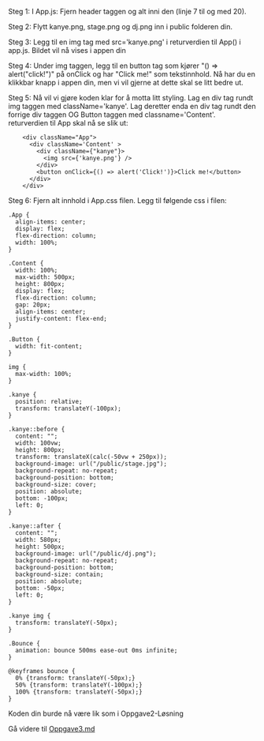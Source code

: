 Steg 1: I App.js: Fjern header taggen og alt inni den (linje 7 til og med 20). 

Steg 2: Flytt kanye.png, stage.png og dj.png inn i public folderen din. 

Steg 3: Legg til en img tag med src='kanye.png' i returverdien til App() i app.js. Bildet vil nå vises i appen din

Steg 4: Under img taggen, legg til en button tag som kjører "() => alert("click!")" på onClick og har "Click me!" som tekstinnhold. Nå har du en klikkbar knapp i appen din, men vi vil gjerne at dette skal se litt bedre ut. 

Steg 5: Nå vil vi gjøre koden klar for å motta litt styling. Lag en div tag rundt img taggen med className='kanye'. Lag deretter enda en div tag rundt den forrige div taggen OG Button taggen med classname='Content'.
returverdien til App skal nå se slik ut:

        <div className="App">
          <div className='Content' >
            <div className={"kanye"}>
              <img src={'kanye.png'} />
            </div>
            <button onClick={() => alert('Click!')}>Click me!</button>
          </div>
        </div>
    

Steg 6: Fjern alt innhold i App.css filen. Legg til følgende css i filen: 

    .App {
      align-items: center;
      display: flex;
      flex-direction: column;
      width: 100%;
    }

    .Content {
      width: 100%;
      max-width: 500px;
      height: 800px;
      display: flex;
      flex-direction: column;
      gap: 20px;
      align-items: center;
      justify-content: flex-end;
    }

    .Button {
      width: fit-content;
    }

    img {
      max-width: 100%;
    }

    .kanye {
      position: relative;
      transform: translateY(-100px);
    }

    .kanye::before {
      content: "";
      width: 100vw;
      height: 800px;
      transform: translateX(calc(-50vw + 250px));
      background-image: url("/public/stage.jpg");
      background-repeat: no-repeat;
      background-position: bottom;
      background-size: cover;
      position: absolute;
      bottom: -100px;
      left: 0;
    }

    .kanye::after {
      content: "";
      width: 580px;
      height: 500px;
      background-image: url("/public/dj.png");
      background-repeat: no-repeat;
      background-position: bottom;
      background-size: contain;
      position: absolute;
      bottom: -50px;
      left: 0;
    }

    .kanye img {
      transform: translateY(-50px);
    }

    .Bounce {
      animation: bounce 500ms ease-out 0ms infinite;
    }

    @keyframes bounce {
      0% {transform: translateY(-50px);}
      50% {transform: translateY(-100px);}
      100% {transform: translateY(-50px);}
    }
    


Koden din burde nå være lik som i Oppgave2-Løsning

Gå videre til [Oppgave3.md](https://github.com/bouvet-bergen/echo-workshop-react/blob/main/Oppgave3.md)
